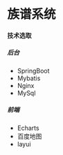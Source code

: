 # 族谱系统
#### 技术选取
##### 后台
   - SpringBoot
   - Mybatis
   - Nginx
   - MySql
##### 前端   
   - Echarts
   - 百度地图
   - layui